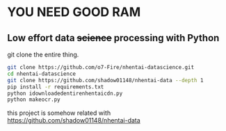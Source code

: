 # YOU NEED GOOD RAM

## Low effort data ~~science~~ processing with Python

git clone the entire thing.

```bash
git clone https://github.com/o7-Fire/nhentai-datascience.git
cd nhentai-datascience
git clone https://github.com/shadow01148/nhentai-data --depth 1
pip install -r requirements.txt
python idownloadedentirenhentaicdn.py 
python makeocr.py
```

this project is somehow related with https://github.com/shadow01148/nhentai-data